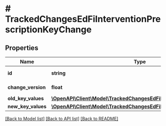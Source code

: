 # # TrackedChangesEdFiInterventionPrescriptionKeyChange

## Properties

Name | Type | Description | Notes
------------ | ------------- | ------------- | -------------
**id** | **string** | Resource identifier | [optional]
**change_version** | **float** | Change version | [optional]
**old_key_values** | [**\OpenAPI\Client\Model\TrackedChangesEdFiInterventionPrescriptionKey**](TrackedChangesEdFiInterventionPrescriptionKey.md) |  | [optional]
**new_key_values** | [**\OpenAPI\Client\Model\TrackedChangesEdFiInterventionPrescriptionKey**](TrackedChangesEdFiInterventionPrescriptionKey.md) |  | [optional]

[[Back to Model list]](../../README.md#models) [[Back to API list]](../../README.md#endpoints) [[Back to README]](../../README.md)
